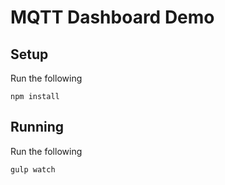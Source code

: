 # MQTT Dashboard Demo

## Setup
Run the following

    npm install

## Running
Run the following

    gulp watch
